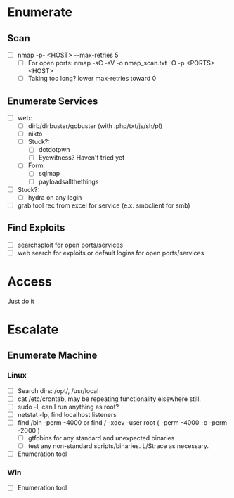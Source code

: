 # Enumerate

## Scan

* [ ] nmap -p- \<HOST\> --max-retries 5
  * [ ] For open ports: nmap -sC -sV -o nmap_scan.txt -O -p \<PORTS\> \<HOST\>  
  * [ ] Taking too long? lower max-retries toward 0 

## Enumerate Services

* [ ] web:
  * [ ] dirb/dirbuster/gobuster (with .php/txt/js/sh/pl)
  * [ ] nikto
  * [ ] Stuck?: 
    * [ ] dotdotpwn
    * [ ] Eyewitness? Haven't tried yet
  * [ ] Form:
    * [ ] sqlmap 
    * [ ] payloadsallthethings
* [ ] Stuck?:
  * [ ] hydra on any login
* [ ] grab tool rec from excel for service (e.x. smbclient for smb)

## Find Exploits

* [ ] searchsploit for open ports/services
* [ ] web search for exploits or default logins for open ports/services

# Access

Just do it

# Escalate

## Enumerate Machine

### Linux

* [ ] Search dirs: /opt/, /usr/local
* [ ] cat /etc/crontab, may be repeating functionality elsewhere still. 
* [ ] sudo -l, can I run anything as root?
* [ ] netstat -lp, find localhost listeners
* [ ] find /bin -perm -4000 or find / -xdev -user root \( -perm -4000 -o -perm -2000 \)
  * [ ] gtfobins for any standard and unexpected binaries
  * [ ] test any non-standard scripts/binaries. L/Strace as necessary. 
* [ ] Enumeration tool

### Win

* [ ] Enumeration tool

